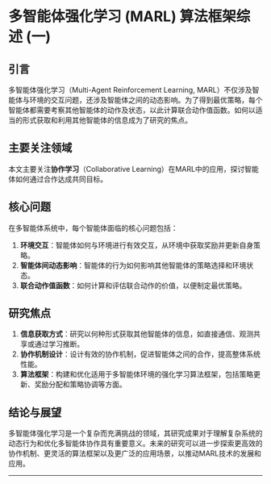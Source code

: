# 多智能体强化学习 (MARL) 算法框架综述 (一)  
  
## 引言  
  
多智能体强化学习（Multi-Agent Reinforcement Learning, MARL）不仅涉及智能体与环境的交互问题，还涉及智能体之间的动态影响。为了得到最优策略，每个智能体都需要考察其他智能体的动作及状态，以此计算联合动作值函数。如何以适当的形式获取和利用其他智能体的信息成为了研究的焦点。  
  
## 主要关注领域  
  
本文主要关注**协作学习**（Collaborative Learning）在MARL中的应用，探讨智能体如何通过合作达成共同目标。  
  
## 核心问题  
  
在多智能体系统中，每个智能体面临的核心问题包括：  
  
1. **环境交互**：智能体如何与环境进行有效交互，从环境中获取奖励并更新自身策略。  
2. **智能体间动态影响**：智能体的行为如何影响其他智能体的策略选择和环境状态。  
3. **联合动作值函数**：如何计算和评估联合动作的价值，以便制定最优策略。  
  
## 研究焦点  
  
1. **信息获取方式**：研究以何种形式获取其他智能体的信息，如直接通信、观测共享或通过学习推断。  
2. **协作机制设计**：设计有效的协作机制，促进智能体之间的合作，提高整体系统性能。  
3. **算法框架**：构建和优化适用于多智能体环境的强化学习算法框架，包括策略更新、奖励分配和策略协调等方面。  
  
## 结论与展望  
  
多智能体强化学习是一个复杂而充满挑战的领域，其研究成果对于理解复杂系统的动态行为和优化多智能体协作具有重要意义。未来的研究可以进一步探索更高效的协作机制、更灵活的算法框架以及更广泛的应用场景，以推动MARL技术的发展和应用。  
  
---  
  